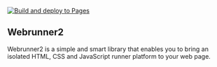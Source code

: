 [![Build and deploy to Pages](https://github.com/isaaskin/webrunner2/actions/workflows/webpack.yml/badge.svg)](https://github.com/isaaskin/webrunner2/actions/workflows/webpack.yml)

## Webrunner2

Webrunner2 is a simple and smart library that enables you to bring an isolated HTML, CSS and JavaScript runner platform to your web page.
